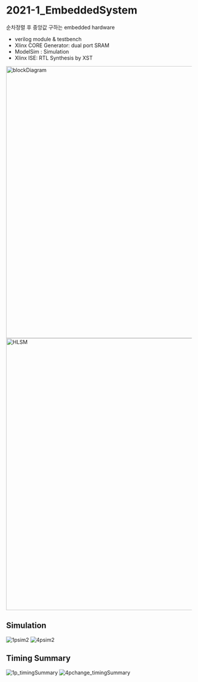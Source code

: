 # 2021-1_EmbeddedSystem

순차정렬 후 중앙값 구하는 embedded hardware
- verilog module & testbench
- Xlinx CORE Generator: dual port SRAM
- ModelSim : Simulation
- Xlinx ISE: RTL Synthesis by XST

<img width="739" alt="blockDiagram" src="https://user-images.githubusercontent.com/49243877/123918522-ec83b400-d9be-11eb-8d74-c9ba9f96f52d.png">
<img width="739" alt="HLSM" src="https://user-images.githubusercontent.com/49243877/123918526-ee4d7780-d9be-11eb-9b5a-3e5a88ae3fca.png">

## Simulation
![1psim2](https://user-images.githubusercontent.com/49243877/123920255-b7786100-d9c0-11eb-8d2a-dd718161f8b6.png)
![4psim2](https://user-images.githubusercontent.com/49243877/123920263-ba735180-d9c0-11eb-88f0-edb50991cd53.png)



## Timing Summary
![1p_timingSummary](https://user-images.githubusercontent.com/49243877/123920082-88fa8600-d9c0-11eb-9131-c7bdf5632e5f.png)
![4pchange_timingSummary](https://user-images.githubusercontent.com/49243877/123920090-8ac44980-d9c0-11eb-9d31-ca1fdf7526bc.png)
